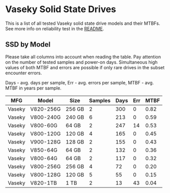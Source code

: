 Vaseky Solid State Drives
=========================

This is a list of all tested Vaseky solid state drive models and their MTBFs. See
more info on reliability test in the [README](https://github.com/linuxhw/SMART).

SSD by Model
------------

Please take all columns into account when reading the table. Pay attention on the
number of tested samples and power-on days. Simultaneous high values of both MTBF
and errors are possible if only rare drives in the subset encounter errors.

Days - avg. days per sample,
Err  - avg. errors per sample,
MTBF - avg. MTBF in years per sample.

| MFG       | Model              | Size   | Samples | Days  | Err   | MTBF |
|-----------|--------------------|--------|---------|-------|-------|------|
| Vaseky    | V820-256G          | 256 GB | 2       | 300   | 0     | 0.82   |
| Vaseky    | V800-240G          | 240 GB | 6       | 213   | 0     | 0.59   |
| Vaseky    | V800-60G           | 64 GB  | 2       | 247   | 14    | 0.53   |
| Vaseky    | V800-120G          | 120 GB | 4       | 165   | 0     | 0.45   |
| Vaseky    | V900-128G          | 128 GB | 2       | 155   | 0     | 0.43   |
| Vaseky    | V850-64G           | 64 GB  | 2       | 132   | 0     | 0.36   |
| Vaseky    | V800-64G           | 64 GB  | 2       | 117   | 0     | 0.32   |
| Vaseky    | V800-256G          | 256 GB | 4       | 72    | 0     | 0.20   |
| Vaseky    | V800-128G          | 120 GB | 5       | 55    | 0     | 0.15   |
| Vaseky    | V820-1TB           | 1 TB   | 2       | 13    | 43    | 0.04   |
